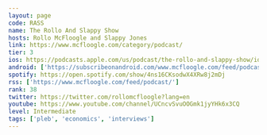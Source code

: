 ```yaml
---
layout: page
code: RASS
name: The Rollo And Slappy Show
hosts: Rollo McFloogle and Slappy Jones
link: https://www.mcfloogle.com/category/podcast/
tier: 3
ios: https://podcasts.apple.com/us/podcast/the-rollo-and-slappy-show/id1147423313
android: ['https://subscribeonandroid.com/www.mcfloogle.com/feed/podcast/']
spotify: https://open.spotify.com/show/4ns16CKsodwX4XRw8j2mDj
rss: ['https://www.mcfloogle.com/feed/podcast/']
rank: 38
twitter: https://twitter.com/rollomcfloogle?lang=en
youtube: https://www.youtube.com/channel/UCncvSvuOOGmk1jyYHk6x3CQ
level: Intermediate
tags: ['pleb', 'economics', 'interviews']
---
```

